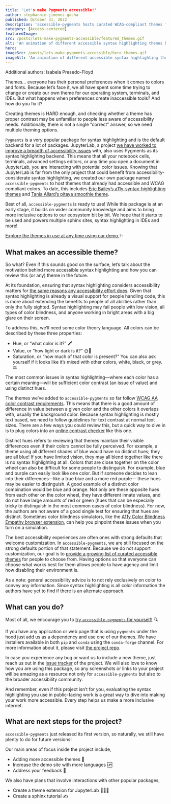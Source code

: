 ```yaml
---
title: 'Let's make Pygments accessible!'
author: stephannie-jimenez-gacha
published: October 31, 2022
description: 'accessible-pygments hosts curated WCAG-compliant themes for all your syntax highlighting needs.'
category: [Access-centered]
featuredImage:
src: /posts/lets-make-pygments-accessible/featured_themes.gif
alt: 'An animation of different accessible syntax highlighting themes being applied to the same example code.'
hero:
imageSrc: /posts/lets-make-pygments-accessible/hero_themes.gif
imageAlt: 'An animation of different accessible syntax highlighting themes being applied to the same example code.'
---
```


Additional authors: Isabela Presedo-Floyd

Themes… everyone has their personal preferences when it comes to colors and fonts. Because let’s face it, we all have spent some time trying to change or create our own theme for our operating system, terminals, and IDEs. But what happens when preferences create inaccessible tools? And how do you fix it?

Creating themes is HARD enough, and checking whether a theme has proper contrast may be unfamiliar to people less aware of accessibility needs. Additionally, there is not a single “correct” answer, so we need multiple theming options.

`Pygments` is a very popular package for syntax highlighting and is the default backend for a lot of packages. JupyterLab, a project [we have worked to improve a breadth of accessibility issues](https://jupyter-a11y.netlify.app/) with, also uses Pygments as its syntax highlighting backend. This means that all your notebook cells, terminals, advanced settings editors, or any time you open a document in JupyterLab, you are interacting with potential color issues. Knowing that JupyterLab is far from the only project that could benefit from accessibility-considerate syntax highlighting, we created our own package named `accessible-pygments` to host themes that already had accessible and WCAG compliant colors. To date, this includes [Eric Bailey’s a11y-syntax-highlighting themes](https://github.com/ericwbailey/a11y-syntax-highlighting) and [Tania Allard’s pitaya smoothie theme](https://github.com/trallard/pitaya_smoothie).

Best of all, `accessible-pygments` is ready to use! While this package is at an early stage, it builds on wider community knowledge and aims to bring more inclusive options to our ecosystem bit by bit. We hope that it starts to be used and powers multiple sphinx sites, syntax highlighting in IDEs and more! 

[Explore the themes in use at any time using our demo.](https://quansight-labs.github.io/accessible-pygments/)✨

## What makes an accessible theme?

So what? Even if this sounds good on the surface, let’s talk about the motivation behind more accessible syntax highlighting and how you can review this (or any) theme in the future.

At its foundation, ensuring that syntax highlighting considers accessibility matters for [the same reasons any accessibility effort does](https://www.w3.org/WAI/fundamentals/accessibility-intro/#context). Given that syntax highlighting is already a visual support for people handling code, this is more about extending the benefits to people of all abilities rather than only the fully sighted. Syntax highlighting may fail people with low vision, all types of color blindness, and anyone working in bright areas with a big glare on their screen.

To address this, we’ll need some color theory language. All colors can be described by these three properties:
- Hue, or “what color is it?” 🖍
- Value, or “how light or dark is it?” 🌞🌚
- Saturation, or “how much of that color is present?” You can also ask yourself if it looks like it’s mixed with other colors, white, black, or grey. ⚖️

The most common issues in syntax highlighting—where each color has a certain meaning—will be sufficient color contrast (an issue of value) and using distinct hues. 

The themes we’ve added to `accessible-pygments` so far follow [WCAG AA color contrast requirements](https://www.w3.org/TR/WCAG22/#contrast-minimum). This means that there is a good amount of difference in value between a given color and the other colors it overlaps with, usually the background color. Because syntax highlighting is mostly text based, we need to follow guidelines for text contrast at normal text sizes. There are a few ways you could review this, but a quick way to dive in is to plug colors into an [online contrast checker](https://webaim.org/resources/contrastchecker) like this one.

Distinct hues refers to reviewing that themes maintain their visible differences even if their colors cannot be fully perceived. For example, a theme using all different shades of blue would have no distinct hues; they are all blue! If you have limited vision, they may all blend together like there is no syntax highlighting at all. Colors that are close together on the color wheel can also be difficult for some people to distinguish. For example, blue and purple can easily look like one color. But if someone decides to lean into their differences—like a true blue and a more red purple— these hues may be easier to distinguish. A good example of a distinct color combination would be blue and orange. Not only are these opposite hues from each other on the color wheel, they have different innate values, and do not have large amounts of red or green (hues that can be especially tricky to distinguish in the most common cases of color blindness). For now, the authors are not aware of a good single test for ensuring that hues are distinct. Sometimes color blindness simulators, like the [A11y Color Blindness Empathy browser extension](https://vinceumo.github.io/A11Y-Color-Blindness-Empathy-Test/), can help you pinpoint these issues when you turn on a simulation.

The best accessibility experiences are often ones with strong defaults that welcome customization. In `accessible-pygments`, we are still focused on the strong defaults portion of that statement. Because we do not support customization, our goal is to [provide a growing list of curated accessible themes](https://github.com/Quansight-Labs/accessible-pygments/issues/2) for people to choose from. Having options so that everyone can choose what works best for them allows people to have agency and limit how disabling their environment is.

As a note: general accessibility advice is to not rely exclusively on color to convey any information. Since syntax highlighting is all color information the authors have yet to find if there is an alternate approach.

## What can you do?

Most of all, we encourage you to [try `accessible-pygments` for yourself!](https://quansight-labs.github.io/accessible-pygments/) 🔍

If you have any application or web page that is using `pygments` under the hood just add us as a dependency and use one of our themes. We have installers available in both `pip` and `conda` using the `conda-forge` channel. For more information about it, please visit [the project repo](https://github.com/Quansight-Labs/accessible-pygments).

In case you experience any bug or want us to include a new theme, just reach us out in the [issue tracker](https://github.com/Quansight-Labs/accessible-pygments/issues) of the project. We will also love to know how you are using this package, so any screenshots or links to your project will be amazing as a resource not only for `accessible-pygments` but also to the broader accessibility community.

And remember, even if this project isn’t for you, evaluating the syntax highlighting you use in public-facing work is a great way to dive into making your work more accessible. Every step helps us make a more inclusive internet.

## What are next steps for the project?

`accessible-pygments` just released its first version, so naturally, we still have plenty to do for future versions! 

Our main areas of focus inside the project include,
- Adding more accessible themes 🎨
- Increase the demo site with more languages 🆙
- Address your feedback 👀

We also have plans that involve interactions with other popular packages,

- Create a theme extension for JupyterLab 👩🏼‍🎨
- Create a sphinx tutorial ✍️
